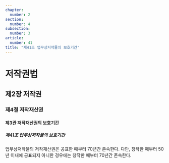 ```yaml
---
chapter:
  number: 2
section:
  number: 4
subsection:
  number: 3
article:
  number: 41
title: "제41조 업무상저작물의 보호기간"
---
```

# 저작권법

## 제2장 저작권

### 제4절 저작재산권

#### 제3관 저작재산권의 보호기간

##### 제41조 업무상저작물의 보호기간

업무상저작물의 저작재산권은 공표한 때부터 70년간 존속한다. 다만, 창작한 때부터 50년 이내에 공표되지 아니한 경우에는 창작한 때부터 70년간 존속한다.
